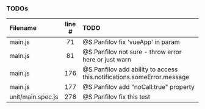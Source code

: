 ### TODOs
| Filename | line # | TODO
|:------|:------:|:------
| main.js | 71 | @S.Panfilov fix 'vueApp' in param
| main.js | 81 | @S.Panfilov not sure - throw error here or just warn
| main.js | 176 | @S.Panfilov add ability to access this.notifications.someError.message
| main.js | 177 | @S.Panfilov add "noCall:true" property
| unit/main.spec.js | 278 | @S.Panfilov fix this test